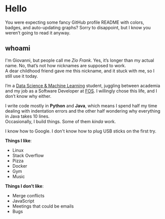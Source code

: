 # Hello

You were expecting some fancy GitHub profile README with colors, badges, and auto-updating graphs? Sorry to disappoint, but I know you weren’t going to read it anyway.

## whoami

I'm Giovanni, but people call me _Zio Frank_. Yes, it’s longer than my actual name. No, that’s not how nicknames are supposed to work.  
A dear childhood friend gave me this nickname, and it stuck with me, so I still use it today.  

I’m a [Data Science & Machine Learning](https://corsi.unisa.it/informatica-magistrale/en/home) student, juggling between academia and my job as a Software Developer at [FOS](https://www.gruppofos.it/). I willingly chose this life, and I don’t know why either.  

I write code mostly in **Python** and **Java**, which means I spend half my time dealing with indentation errors and the other half wondering why everything in Java takes 10 lines.  
Occasionally, I build things. Some of them _kinda_ work.  

I know how to Google. I don't know how to plug USB sticks on the first try.  

**Things I like**:
- Linux
- Stack Overflow
- Pizza
- Docker
- Gym
- Music

**Things I don’t like**:
- Merge conflicts
- JavaScript
- Meetings that could be emails
- Bugs
